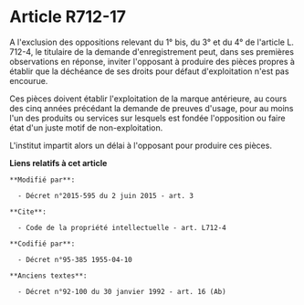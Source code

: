 # Article R712-17

A l'exclusion des oppositions relevant du 1° bis, du 3° et du 4° de l'article L. 712-4, le titulaire de la demande
d'enregistrement peut, dans ses premières observations en réponse, inviter l'opposant à produire des pièces propres à établir
que la déchéance de ses droits pour défaut d'exploitation n'est pas encourue. 

Ces pièces doivent établir l'exploitation de la marque antérieure, au cours des cinq années précédant la demande de preuves
d'usage, pour au moins l'un des produits ou services sur lesquels est fondée l'opposition ou faire état d'un juste motif de
non-exploitation. 

L'institut impartit alors un délai à l'opposant pour produire ces pièces.

**Liens relatifs à cet article**

	**Modifié par**:

	  - Décret n°2015-595 du 2 juin 2015 - art. 3

	**Cite**:

	  - Code de la propriété intellectuelle - art. L712-4

	**Codifié par**:

	  - Décret n°95-385 1955-04-10

	**Anciens textes**:

	  - Décret n°92-100 du 30 janvier 1992 - art. 16 (Ab)
